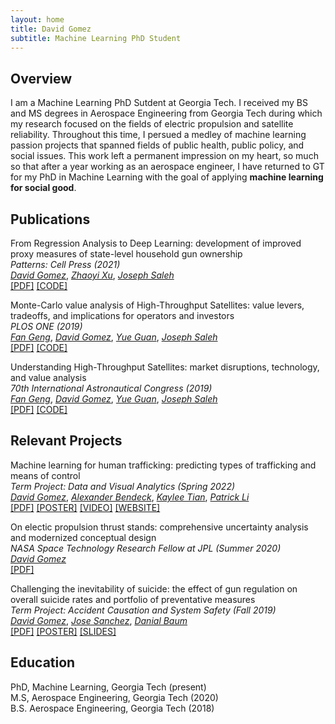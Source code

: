```yaml
---
layout: home
title: David Gomez
subtitle: Machine Learning PhD Student
---
```


## Overview

I am a Machine Learning PhD Sutdent at Georgia Tech. I received my BS and MS degrees in Aerospace Engineering from Georgia Tech during which my research focused on the fields of electric propulsion and satellite reliability. Throughout this time, I persued a medley of machine learning passion projects that spanned fields of public health, public policy, and social issues. This work left a permanent impression on my heart, so much so that after a year working as an aerospace engineer, I have returned to GT for my PhD in Machine Learning with the goal of applying **machine learning for social good**.

## Publications

From Regression Analysis to Deep Learning: development of improved proxy measures of state-level household gun ownership \
_Patterns: Cell Press (2021)_ \
  [_David Gomez_](https://scholar.google.com/citations?user=YmsZnXAAAAAJ&hl=en&oi=sra),
  [_Zhaoyi Xu_](https://scholar.google.com/citations?user=AlaqLgcAAAAJ&hl=en&oi=sra),
  [_Joseph Saleh_](https://scholar.google.com/citations?user=oewjyycAAAAJ&hl=en&oi=sra) \
  [[PDF]](https://www.cell.com/action/showPdf?pii=S2666-3899%2820%2930202-6)
  [[CODE]](https://github.com/dbgomez94/gun-ownership-proxy)

Monte-Carlo value analysis of High-Throughput Satellites: value levers, tradeoffs, and implications for operators and investors \
_PLOS ONE (2019)_ \
  [_Fan Geng_](https://scholar.google.com/citations?user=VC7KrQQAAAAJ&hl=en&oi=sra),
  [_David Gomez_](https://scholar.google.com/citations?user=YmsZnXAAAAAJ&hl=en&oi=sra),
  [_Yue Guan_](https://scholar.google.com/citations?user=Gr0QHIEAAAAJ&hl=en&oi=sra),
  [_Joseph Saleh_](https://scholar.google.com/citations?user=oewjyycAAAAJ&hl=en&oi=sra) \
  [[PDF]](https://journals.plos.org/plosone/article/file?id=10.1371/journal.pone.0222133&type=printable)
  [[CODE]](https://github.com/dbgomez94/high-throughput-satellites)

Understanding High-Throughput Satellites: market disruptions, technology, and value analysis \
_70th International Astronautical Congress (2019)_ \
  [_Fan Geng_](https://scholar.google.com/citations?user=VC7KrQQAAAAJ&hl=en&oi=sra),
  [_David Gomez_](https://scholar.google.com/citations?user=YmsZnXAAAAAJ&hl=en&oi=sra),
  [_Yue Guan_](https://scholar.google.com/citations?user=Gr0QHIEAAAAJ&hl=en&oi=sra),
  [_Joseph Saleh_](https://scholar.google.com/citations?user=oewjyycAAAAJ&hl=en&oi=sra) \
  [[PDF]](http://iafastro.directory/iac/archive/browse/IAC-19/E3/3/49731/)
  [[CODE]](https://github.com/dbgomez94/high-throughput-satellites)

## Relevant Projects

Machine learning for human trafficking: predicting types of trafficking and means of control \
_Term Project: Data and Visual Analytics (Spring 2022)_ \
  [_David Gomez_](https://scholar.google.com/citations?user=YmsZnXAAAAAJ&hl=en&oi=sra),
  [_Alexander Bendeck_](https://alexanderbendeck.github.io/projects.html),
  [_Kaylee Tian_](https://www.linkedin.com/in/kaylee-nianhan-tian/),
  [_Patrick Li_](https://www.linkedin.com/in/patrick-li-0/) \
  [[PDF]](https://drive.google.com/file/d/1ZF1bpdqYRzA3Kcm1SRkUFkqupeNLzdAy/view?usp=sharing)
  [[POSTER]](https://drive.google.com/file/d/1z7QcypF5xcn1TSfJu9RjZayP8_fafuvX/view?usp=sharing)
  [[VIDEO]](https://youtu.be/GltcIuAIdTc)
  [[WEBSITE]](https://alexanderbendeck.shinyapps.io/human-trafficking-app/)

On electic propulsion thrust stands: comprehensive uncertainty analysis and modernized conceptual design \
_NASA Space Technology Research Fellow at JPL (Summer 2020)_ \
  [_David Gomez_](https://scholar.google.com/citations?user=YmsZnXAAAAAJ&hl=en&oi=sra) \
  [[PDF]](https://drive.google.com/file/d/13bFrEk7PkWAY2GqFmNS_l3zvok1wE9Wj/view?usp=sharing)

Challenging the inevitability of suicide: the effect of gun regulation on overall suicide rates and portfolio of preventative measures \
_Term Project: Accident Causation and System Safety (Fall 2019)_ \
  [_David Gomez_](https://scholar.google.com/citations?user=YmsZnXAAAAAJ&hl=en&oi=sra),
  [_Jose Sanchez_](https://www.linkedin.com/in/jose-c-sanchez/),
  [_Danial Baum_](https://www.linkedin.com/in/daniel-baum-ae/) \
  [[PDF]](https://drive.google.com/file/d/1eBo4348ehcbSQ8zs2ny8W4vIRXymCLcg/view?usp=sharing)
  [[POSTER]](https://drive.google.com/file/d/1ATBb5rhDqnycLfk0daZcIRXaoVfniZDy/view?usp=sharing)
  [[SLIDES]](https://drive.google.com/file/d/14bEKiji_KDBISvT7OCuvAQOwNU6QED1U/view?usp=sharing)

## Education

PhD, Machine Learning, Georgia Tech (present) \
M.S, Aerospace Engineering, Georgia Tech (2020) \
B.S. Aerospace Engineering, Georgia Tech (2018)
